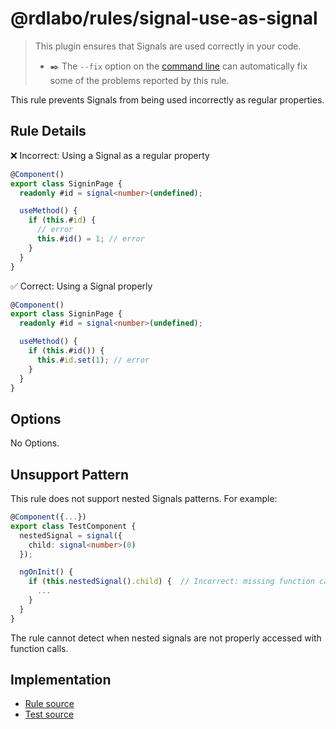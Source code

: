 # @rdlabo/rules/signal-use-as-signal

> This plugin ensures that Signals are used correctly in your code.
>
> - ✒️ The `--fix` option on the [command line](https://eslint.org/docs/user-guide/command-line-interface#fixing-problems) can automatically fix some of the problems reported by this rule.

This rule prevents Signals from being used incorrectly as regular properties.

## Rule Details

❌ Incorrect: Using a Signal as a regular property

```ts
@Component()
export class SigninPage {
  readonly #id = signal<number>(undefined);

  useMethod() {
    if (this.#id) {
      // error
      this.#id() = 1; // error
    }
  }
}
```

✅ Correct: Using a Signal properly

```ts
@Component()
export class SigninPage {
  readonly #id = signal<number>(undefined);

  useMethod() {
    if (this.#id()) {
      this.#id.set(1); // error
    }
  }
}
```

## Options

No Options.

## Unsupport Pattern

This rule does not support nested Signals patterns. For example:

```ts
@Component({...})
export class TestComponent {
  nestedSignal = signal({
    child: signal<number>(0)
  });

  ngOnInit() {
    if (this.nestedSignal().child) {  // Incorrect: missing function call
      ...
    }
  }
}
```

The rule cannot detect when nested signals are not properly accessed with function calls.

## Implementation

- [Rule source](../../src/rules/signal-use-as-signal.ts)
- [Test source](../../tests/rules/signal-use-as-signal.ts)

